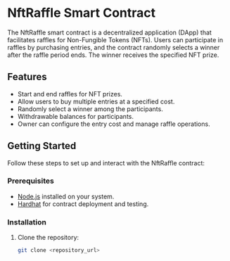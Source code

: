 # NftRaffle Smart Contract

The NftRaffle smart contract is a decentralized application (DApp) that facilitates raffles for Non-Fungible Tokens (NFTs). Users can participate in raffles by purchasing entries, and the contract randomly selects a winner after the raffle period ends. The winner receives the specified NFT prize.

## Features

- Start and end raffles for NFT prizes.
- Allow users to buy multiple entries at a specified cost.
- Randomly select a winner among the participants.
- Withdrawable balances for participants.
- Owner can configure the entry cost and manage raffle operations.

## Getting Started

Follow these steps to set up and interact with the NftRaffle contract:

### Prerequisites

- [Node.js](https://nodejs.org/) installed on your system.
- [Hardhat](https://hardhat.org/) for contract deployment and testing.

### Installation

1. Clone the repository:

   ```bash
   git clone <repository_url>
